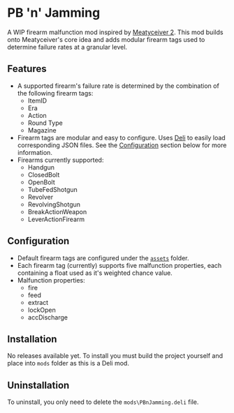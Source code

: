 # PB 'n' Jamming 

A WIP firearm malfunction mod inspired by [Meatyceiver 2](https://github.com/potatoes1286/H3VR.Meatyceiver2). This mod builds onto Meatyceiver's core idea and adds modular firearm tags used to determine failure rates at a granular level.

## Features
- A supported firearm's failure rate is determined by the combination of the following firearm tags:
  - ItemID
  - Era
  - Action
  - Round Type
  - Magazine
- Firearm tags are modular and easy to configure. Uses [Deli](https://github.com/Deli-Counter/Deli) to easily load corresponding JSON files. See the [Configuration](https://github.com/Maiq-The-Dude/PBnJamming#configuration) section below for more information.
- Firearms currently supported:
  - Handgun
  - ClosedBolt
  - OpenBolt
  - TubeFedShotgun
  - Revolver
  - RevolvingShotgun
  - BreakActionWeapon
  - LeverActionFirearm
  
## Configuration
- Default firearm tags are configured under the [`assets`](https://github.com/Maiq-The-Dude/PBnJamming/tree/main/PBnJamming/assets) folder. 
- Each firearm tag (currently) supports five malfunction properties, each containing a float used as it's weighted chance value.
- Malfunction properties:
  - fire
  - feed
  - extract
  - lockOpen
  - accDischarge
  
## Installation
No releases available yet. To install you must build the project yourself and place into `mods` folder as this is a Deli mod.

## Uninstallation
To uninstall, you only need to delete the `mods\PBnJamming.deli` file.
